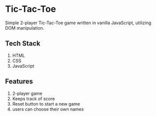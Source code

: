 # Tic-Tac-Toe

Simple 2-player Tic-Tac-Toe game written in vanilla JavaScript, utilizing DOM manipulation.

## Tech Stack

1. HTML
2. CSS
3. JavaScript

## Features

1. 2-player game
2. Keeps track of score
3. Reset button to start a new game
4. users can choose their own names

